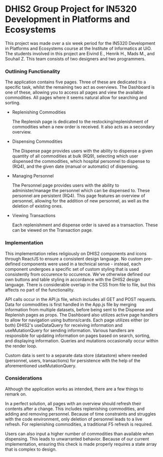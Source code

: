 # DHIS2 Group Project for IN5320 Development in Platforms and Ecosystems
This project was made over a six week period for the IN5320 Development in Platforms and Ecosystems course at the Institute of Informatics at UiO.
The students involved in this project are Eivind E., Henrik H., Mads M., and Souhail Z. This team consists of two designers and two programmers.

### Outlining Functionality
The application contains five pages. Three of these are dedicated to a specific task, whilst the remaining two act as overviews. The Dashboard is one of these, allowing you to access all pages and view the available commodities. All pages where it seems natural allow for searching and sorting.
- Replenishing Commodities

    The Replenish page is dedicated to the restocking/replenishment of commodities when a new order is received. It also acts as a secondary overview.
    
- Dispensing Commodities

    The Dispense page provides users with the ability to dispense a given quantity of all commodities at bulk (RQ9), selecting which user dispensed the commodities, which hospital personnel to dispense to (RQ4), and the given date (manual or automatic) of dispensing.

- Managing Personnel

    The Personnel page provides users with the ability to administer/manage the personnel which can be dispensed to. These personnel are persistent (RQ4). This page features an overview of personnel, allowing for the addition of new personnel, as well as the deletion of existing ones.
    
- Viewing Transactions

    Each replenishment and dispense order is saved as a transaction. These can be viewed on the Transaction page.
    
### Implementation
This implementation relies religiously on DHIS2 components and icons through ReactJS to ensure a consistent design language. No custom pre-defined components were used in a technical sense - instead, each component undergoes a specific set of custom styling that is used consistently from occurence to occurence. We've otherwise defined our own buttons and table styling in accordance with the DHIS2 design language. There is considerable overlap in the CSS from file to file, but this affects no part of the functionality.

API calls occur in the API.js file, which includes all GET and POST requests. Data for commodities is first handled in the App.js file by merging information from
multiple datasets, before being sent to the Dispense and Replenish pages as props. The Dashboard also utilizes active page handlers to allow for navigation using
buttons/cards. Each page utilizes either (or both) DHIS2's useDataQuery for receiving information and useMutationQuery for sending information. Various handlers are
responsible for updating information on pages based on search, sorting, and displaying information. Queries and mutations occasionally occur within the render loop.

Custom data is sent to a separate data store (datastore) where needed (personnel, users, transactions) for persistence with the help of the aforementioned
useMutationQuery.

### Considerations
Although the application works as intended, there are a few things to remark on.

In a perfect solution, all pages with an overview should refresh their contents after a change. This includes replenishing commodities, and adding and removing personnel. Because of time constraints and struggles with the code environment, only deletion of personnel leads to a live refresh. For replenishing commodities, a traditional F5 refresh is required.

Users can also input a higher number of commodities than available when dispensing. This leads to unwarranted behavior. Because of our current implementation, ensuring this check is made properly requires a state array that is complex to design.
